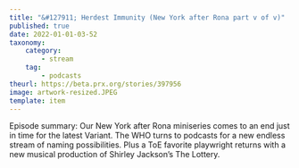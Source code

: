 ```yaml
---
title: "&#127911; Herdest Immunity (New York after Rona part v of v)"
published: true
date: 2022-01-01-03-52
taxonomy:
    category:
        - stream
    tag:
        - podcasts
theurl: https://beta.prx.org/stories/397956
image: artwork-resized.JPEG
template: item
---
```


Episode summary: Our New York after Rona miniseries comes to an end just in time for the latest Variant. The WHO turns to podcasts for a new endless stream of naming possibilities. Plus a ToE favorite playwright returns with a new musical production of Shirley Jackson&rsquo;s The Lottery.
